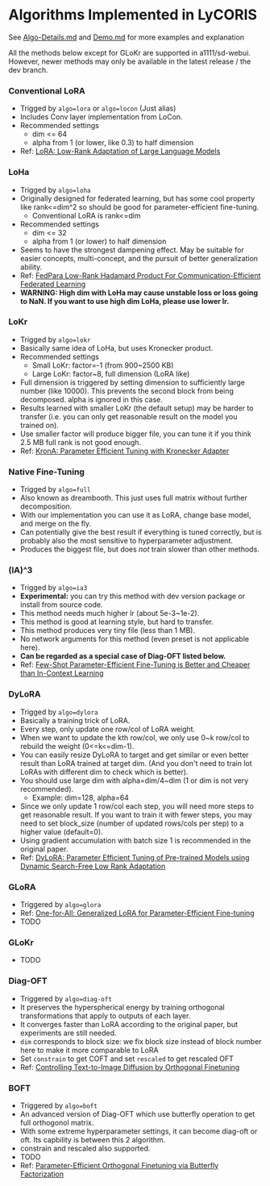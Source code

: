 # Algorithms Implemented in LyCORIS

See [Algo-Details.md](Algo-Details.md) and [Demo.md](Demo.md) for more examples and explanation

All the methods below except for GLoKr are supported in a1111/sd-webui.
However, newer methods may only be available in the latest release / the dev branch.

### Conventional LoRA

* Trigged by `algo=lora` or `algo=locon` (Just alias)
* Includes Conv layer implementation from LoCon.
* Recommended settings
  * dim <= 64
  * alpha from 1 (or lower, like 0.3) to half dimension
* Ref: [LoRA: Low-Rank Adaptation of Large Language Models](https://arxiv.org/abs/2106.09685)

### LoHa

* Trigged by `algo=loha`
* Originally designed for federated learning, but has some cool property like rank<=dim^2 so should be good for parameter-efficient fine-tuning.
  * Conventional LoRA is rank<=dim
* Recommended settings
  * dim <= 32
  * alpha from 1 (or lower) to half dimension
* Seems to have the strongest dampening effect. May be suitable for easier concepts, multi-concept, and the pursuit of better generalization ability.
* Ref: [FedPara Low-Rank Hadamard Product For Communication-Efficient Federated Learning](https://arxiv.org/abs/2108.06098)
* **WARNING: High dim with LoHa may cause unstable loss or loss going to NaN. If you want to use high dim LoHa, please use lower lr.**

### LoKr

* Trigged by `algo=lokr`
* Basically same idea of LoHa, but uses Kronecker product.
* Recommended settings
  * Small LoKr: factor=-1 (from 900~2500 KB)
  * Large LoKr: factor~8, full dimension (LoRA like)
* Full dimension is triggered by setting dimension to sufficiently large number (like 10000). This prevents the second block from being decomposed. alpha is ignored in this case.
* Results learned with smaller LoKr (the default setup) may be harder to transfer (i.e. you can only get reasonable result on the model you trained on).
* Use smaller factor will produce bigger file, you can tune it if you think 2.5 MB full rank is not good enough.
* Ref: [KronA: Parameter Efficient Tuning with Kronecker Adapter](https://arxiv.org/abs/2212.10650)

### Native Fine-Tuning

* Trigged by `algo=full`
* Also known as dreambooth. This just uses full matrix without further decomposition.
* With our implementation you can use it as LoRA, change base model, and merge on the fly.
* Can potentially give the best result if everything is tuned correctly, but is probably also the most sensitive to hyperparameter adjustment.
* Produces the biggest file, but does _not_ train slower than other methods.

### (IA)^3

* Trigged by `algo=ia3`
* **Experimental:** you can try this method with dev version package or install from source code.
* This method needs much higher lr (about 5e-3~1e-2).
* This method is good at learning style, but hard to transfer.
* This method produces very tiny file (less than 1 MB).
* No network arguments for this method (even preset is not applicable here).
* **Can be regarded as a special case of Diag-OFT listed below.**
* Ref: [Few-Shot Parameter-Efficient Fine-Tuning is Better and Cheaper than In-Context Learning](https://arxiv.org/abs/2205.05638)

### DyLoRA

* Trigged by `algo=dylora`
* Basically a training trick of LoRA.
* Every step, only update one row/col of LoRA weight.
* When we want to update the kth row/col, we only use 0~k row/col to rebuild the weight (0<=k<=dim-1).
* You can easily resize DyLoRA to target and get similar or even better result than LoRA trained at target dim. (And you don't need to train lot LoRAs with different dim to check which is better).
* You should use large dim with alpha=dim/4~dim (1 or dim is not very recommended).
  * Example: dim=128, alpha=64
* Since we only update 1 row/col each step, you will need more steps to get reasonable result. If you want to train it with fewer steps, you may need to set block_size (number of updated rows/cols per step) to a higher value (default=0).
* Using gradient accumulation with batch size 1 is recommended in the original paper.
* Ref: [DyLoRA: Parameter Efficient Tuning of Pre-trained Models using Dynamic Search-Free Low Rank Adaptation](https://arxiv.org/abs/2210.07558)

### GLoRA

* Triggered by `algo=glora`
* Ref: [One-for-All: Generalized LoRA for Parameter-Efficient Fine-tuning](https://arxiv.org/abs/2306.07967)
* TODO

### GLoKr

- TODO

### Diag-OFT

* Triggered by `algo=diag-oft`
* It preserves the hyperspherical energy by training orthogonal transformations that apply to outputs of each layer.
* It converges faster than LoRA according to the original paper, but experiments are still needed.
* `dim` corresponds to block size: we fix block size instead of block number here to make it more comparable to LoRA
* Set `constrain` to get COFT and set `rescaled` to get rescaled OFT
* Ref: [Controlling Text-to-Image Diffusion by Orthogonal Finetuning](https://arxiv.org/abs/2306.07280)

### BOFT

* Triggered by `algo=boft`
* An advanced version of Diag-OFT which use butterfly operation to get full orthogonol matrix.
* With some extreme hyperparameter settings, it can become diag-oft or oft. Its capbility is between this 2 algorithm.
* constrain and rescaled also supported.
* TODO
* Ref: [Parameter-Efficient Orthogonal Finetuning via Butterfly Factorization](https://arxiv.org/abs/2311.06243)
